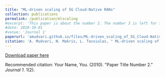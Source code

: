 ```yaml
---
title: "ML-driven scaling of 5G Cloud-Native RANs"
collection: publications
permalink: /publication/mlscaling
#excerpt: 'This paper is about the number 2. The number 3 is left for future work.'
#date: 2010-10-01
#venue: 'Journal 1'
paperurl: 'amudvari.github.io/files/ML-driven_scaling_of_5G_Cloud-Native_RANs.pdf'
citation: 'A. Mudvari, N. Makris, L. Tassiulas, " ML-driven scaling of 5G Cloud-Native RANs," IEEE Global Communications Conference (GLOBECOM), 2021'
---
```



[Download paper here](amudvari.github.io/files/ML-driven_scaling_of_5G_Cloud-Native_RANs.pdf)

Recommended citation: Your Name, You. (2010). "Paper Title Number 2." <i>Journal 1</i>. 1(2).